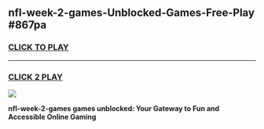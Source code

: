 
## nfl-week-2-games-Unblocked-Games-Free-Play #867pa
<h3>
<a href="https://us.freeplayer.one?title=nfl-week-2-games&ref=9M">CLICK TO PLAY</a></h3>
<hr>

<h3>
<a href="https://us.freeplayer.one?title=nfl-week-2-games&ref=9M">CLICK 2 PLAY</a>
  
</h3>

<a href="https://us.freeplayer.one?title=nfl-week-2-games&ref=9M"><img src="https://clearcache.store/games.png"></a>


**nfl-week-2-games games unblocked: Your Gateway to Fun and Accessible Online Gaming**
